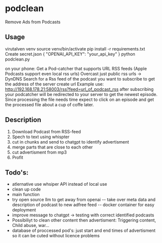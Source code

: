 # podclean
Remove Ads from Podcasts
## Usage
virutalven venv
source venv/bin/activate
pip install -r requirements.txt
Create secret.json
{
    "OPENAI_API_KEY": "your_api_key"
}
python podclean.py

on your phone:
Get a Pod-catcher that supports URL RSS feeds
(Apple Podcasts support even local rss urls)
Overcast just public rss urls -> DynDNS
Search for a Rss feed of the podcast you want to subscribe to
get the address of the server
create url
Example use: http://192.168.178.21:58003/rss?feed=url_of_podcast_rss
after subscribing your podcatcher will be redirected to your server to get the newest episode. Since processing the file needs time expect to click on an episode and get the processed file about a cup of coffe later.

## Description
1. Download Podcast from RSS-feed
2. Spech to text using whispter
3. cut in chunks and send to chatgpt to identify advertisment
4. merge parts that are close to each other
5. cut advertisment from mp3
6. Profit


## Todo's:
- atlernative use whsiper API instead of local use
- clean up code
- main function
- try open source llm to get away from openai
-- take over meta data and description of podcast to new adfree feed
-- docker container for easy deployment
- improve message to chatgpt -> testing with correct identified podcasts
- Possibiliyt to clean other content then advertisment: Triggering content, Child abuse, war...
- database of proccessed pod's: just start and end times of advertisment so it can be cuted without licence problems


